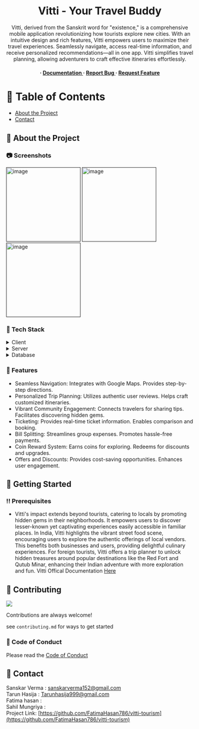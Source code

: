 <div align='center'>

<h1>Vitti - Your Travel Buddy</h1>
<p>Vitti, derived from the Sanskrit word for "existence," is a comprehensive mobile application revolutionizing how tourists explore new cities. With an intuitive design and rich features, Vitti empowers users to maximize their travel experiences. Seamlessly navigate, access real-time information, and receive personalized recommendations—all in one app. Vitti simplifies travel planning, allowing adventurers to craft effective itineraries effortlessly.</p>

<h4> <span> · </span> <a href="https://github.com/vipax808/vitti-tourism/blob/master/README.md"> Documentation </a> <span> · </span> <a href="https://github.com/vipax808/vitti-tourism/issues"> Report Bug </a> <span> · </span> <a href="https://github.com/vipax808/vitti-tourism/issues"> Request Feature </a> </h4>


</div>

# :notebook_with_decorative_cover: Table of Contents

- [About the Project](#star2-about-the-project)
- [Contact](#handshake-contact)


## :star2: About the Project

### :camera: Screenshots
<div align="left">
<a href=""><img src="https://github.com/FatimaHasan786/vitti-tourism/assets/142893203/a4a6883f-449b-4f8e-9509-03fd6f7687e4" alt='image' width='200'/></a> 
<a href=""><img src="https://github.com/FatimaHasan786/vitti-tourism/assets/142893203/fdc4ad70-116c-411e-9386-d91c017bff8f" alt='image' width='200'/></a> 
<a href=""><img src="https://github.com/FatimaHasan786/vitti-tourism/assets/142893203/866b0407-4cc7-47bb-abb7-3b15cfd8af56" alt='image' width='200'/></a>
</div>



### :space_invader: Tech Stack
<details> <summary>Client</summary> <ul>
<li><a href="">Flutter</a></li>
<li><a href="">React-js</a></li>
<li><a href="">Socket.io</a></li>
<li><a href="">Figma</a></li>
</ul> </details>
<details> <summary>Server</summary> <ul>
<li><a href="">Nodejs</a></li>
</ul> </details>
<details> <summary>Database</summary> <ul>
<li><a href="">MongoDb</a></li>
<li><a href="">Firebase</a></li>
</ul> </details>

### :dart: Features
- Seamless Navigation: Integrates with Google Maps. Provides step-by-step directions.
- Personalized Trip Planning: Utilizes authentic user reviews. Helps craft customized itineraries.
- Vibrant Community Engagement: Connects travelers for sharing tips. Facilitates discovering hidden gems.
- Ticketing: Provides real-time ticket information. Enables comparison and booking.
- Bill Splitting: Streamlines group expenses. Promotes hassle-free payments.
- Coin Reward System: Earns coins for exploring. Redeems for discounts and upgrades.
- Offers and Discounts: Provides cost-saving opportunities. Enhances user engagement.


## :toolbox: Getting Started

### :bangbang: Prerequisites

- Vitti's impact extends beyond tourists, catering to locals by promoting hidden gems in their neighborhoods. It empowers users to discover lesser-known yet captivating experiences easily accessible in familiar places. In India, Vitti highlights the vibrant street food scene, encouraging users to explore the authentic offerings of local vendors. This benefits both businesses and users, providing delightful culinary experiences. For foreign tourists, Vitti offers a trip planner to unlock hidden treasures around popular destinations like the Red Fort and Qutub Minar, enhancing their Indian adventure with more exploration and fun. Vitti Offical Documentation <a href="https://docs.google.com/document/d/1-_rVfU5fMHApiQcjD3g0apUCqRtvpNgA3b3O6jYG6n4/edit?usp=sharing"> Here</a>


## :wave: Contributing

<a href="https://github.com/FatimaHasan786/vitti-tourism/graphs/contributors"> <img src="https://contrib.rocks/image?repo=Louis3797/awesome-readme-template" /> </a>

Contributions are always welcome!

see `contributing.md` for ways to get started

### :scroll: Code of Conduct

Please read the [Code of Conduct](https://github.com/FatimaHasan786/vitti-tourism/blob/master/CODE_OF_CONDUCT.md)

## :handshake: Contact

Sanskar Verma : sanskarverma152@gmail.com <br>
Tarun Hasija : Tarunhasija999@gmail.com<br>
Fatima hasan : <br>
Sahil Mungriya : <br>
Project Link: [https://github.com/FatimaHasan786/vitti-tourism](https://github.com/FatimaHasan786/vitti-tourism)

